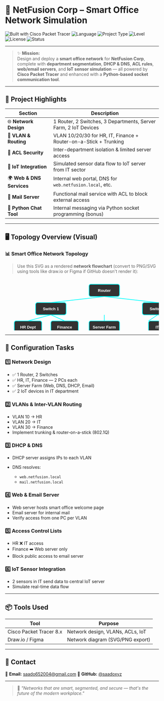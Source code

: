 
# 🏢 NetFusion Corp – Smart Office Network Simulation

![Built with Cisco Packet Tracer](https://img.shields.io/badge/Built%20With-Cisco%20Packet%20Tracer%208.x-blue?style=for-the-badge)
![Language](https://img.shields.io/badge/Socket%20Tool-Python%203.10+-yellow?style=for-the-badge)
![Project Type](https://img.shields.io/badge/Type-Network%20Simulation%20+%20Socket%20Programming-lightblue?style=for-the-badge)
![Level](https://img.shields.io/badge/Level-Intermediate%20to%20Advanced-green?style=for-the-badge)
![License](https://img.shields.io/github/license/saadoxyz/netfusion-smart-office?style=for-the-badge)
![Status](https://img.shields.io/badge/Status-Complete-brightgreen?style=for-the-badge)

---

> ✨ **Mission:**  
Design and deploy a **smart office network** for **NetFusion Corp**, complete with **department segmentation**, **DHCP & DNS**, **ACL rules**, **web/email servers**, and **IoT sensor simulation** — all powered by **Cisco Packet Tracer** and enhanced with a **Python-based socket communication tool**.

---

## 🚀 Project Highlights

| Section                | Description                                                                 |
|------------------------|-----------------------------------------------------------------------------|
| 🌐 **Network Design**    | 1 Router, 2 Switches, 3 Departments, Server Farm, 2 IoT Devices             |
| 🧱 **VLAN & Routing**    | VLAN 10/20/30 for HR, IT, Finance + Router-on-a-Stick + Trunking           |
| 🔐 **ACL Security**      | Inter-department isolation & limited server access                         |
| 📡 **IoT Integration**   | Simulated sensor data flow to IoT server from IT sector                    |
| 🌍 **Web & DNS Services**| Internal web portal, DNS for `web.netfusion.local`, etc.                   |
| 📧 **Mail Server**       | Functional mail service with ACL to block external access                  |
| 🧪 **Python Chat Tool**  | Internal messaging via Python socket programming (bonus)                   |

---

## 🖥️ Topology Overview (Visual)

### 📊 Smart Office Network Topology

> Use this SVG as a rendered **network flowchart** (convert to PNG/SVG using tools like draw.io or Figma if GitHub doesn't render it):


<svg width="650" height="220" xmlns="http://www.w3.org/2000/svg">
  <style>
    .box { fill: #333; stroke: #0ff; stroke-width: 2; rx: 6; }
    .text { font: bold 13px sans-serif; fill: #fff; text-anchor: middle; }
    .iot { fill: #88f; stroke: #fff; stroke-width: 2; rx: 6; }
  </style>

  <!-- Router -->
  <rect x="275" y="20" width="100" height="40" class="box"/>
  <text x="325" y="45" class="text">Router</text>

  <!-- Switches -->
  <rect x="100" y="80" width="100" height="40" class="box"/>
  <text x="150" y="105" class="text">Switch 1</text>
  <rect x="450" y="80" width="100" height="40" class="box"/>
  <text x="500" y="105" class="text">Switch 2</text>

  <!-- Departments -->
  <rect x="30" y="140" width="90" height="40" class="box"/>
  <text x="75" y="165" class="text">HR Dept</text>
  <rect x="150" y="140" width="90" height="40" class="box"/>
  <text x="195" y="165" class="text">Finance</text>
  <rect x="470" y="140" width="90" height="40" class="box"/>
  <text x="515" y="165" class="text">IT Dept</text>

  <!-- Server Farm -->
  <rect x="275" y="140" width="100" height="40" class="box"/>
  <text x="325" y="165" class="text">Server Farm</text>

  <!-- IoT -->
  <rect x="580" y="140" width="60" height="40" class="iot"/>
  <text x="610" y="165" class="text">IoT</text>

  <!-- Lines -->
  <line x1="325" y1="60" x2="150" y2="80" stroke="#0ff" stroke-width="2"/>
  <line x1="325" y1="60" x2="500" y2="80" stroke="#0ff" stroke-width="2"/>
  <line x1="150" y1="120" x2="75" y2="140" stroke="#0ff" stroke-width="2"/>
  <line x1="150" y1="120" x2="195" y2="140" stroke="#0ff" stroke-width="2"/>
  <line x1="500" y1="120" x2="470" y2="140" stroke="#0ff" stroke-width="2"/>
  <line x1="500" y1="120" x2="610" y2="140" stroke="#0ff" stroke-width="2"/>
  <line x1="325" y1="120" x2="325" y2="140" stroke="#0ff" stroke-width="2"/>


---

## 🔧 Configuration Tasks

### 1️⃣ **Network Design**

* ✅ 1 Router, 2 Switches
* ✅ HR, IT, Finance — 2 PCs each
* ✅ Server Farm (Web, DNS, DHCP, Email)
* ✅ 2 IoT devices in IT department

### 2️⃣ **VLANs & Inter-VLAN Routing**

* VLAN 10 → HR
* VLAN 20 → IT
* VLAN 30 → Finance
* Implement trunking & router-on-a-stick (802.1Q)

### 3️⃣ **DHCP & DNS**

* DHCP server assigns IPs to each VLAN
* DNS resolves:

  * `web.netfusion.local`
  * `mail.netfusion.local`

### 4️⃣ **Web & Email Server**

* Web server hosts smart office welcome page
* Email server for internal mail
* Verify access from one PC per VLAN

### 5️⃣ **Access Control Lists**

* HR ❌ IT access
* Finance ➡️ Web server only
* Block public access to email server

### 6️⃣ **IoT Sensor Integration**

* 2 sensors in IT send data to central IoT server
* Simulate real-time data flow

---

## 📦 Tools Used

| Tool                    | Purpose                                 |
| ----------------------- | --------------------------------------- |
| Cisco Packet Tracer 8.x | Network design, VLANs, ACLs, IoT        | |
| Draw\.io / Figma        | Network diagram (SVG/PNG export)        |

---

## 📧 Contact

📩 **Email:** [saado652004@gmail.com](mailto:saado652004@gmail.com)
🐙 **GitHub:** [@saadoxyz](https://github.com/saadoxyz)


---

> 🧠 *"Networks that are smart, segmented, and secure — that's the future of the modern workplace."*

```
